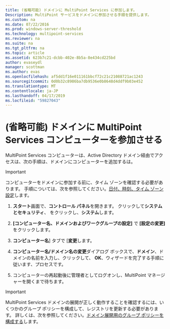 ```yaml
---
title: (省略可能) ドメインに MultiPoint Services に参加します。
Description: MultiPoint サービスをドメインに参加させる手順を提供します。
ms.custom: na
ms.date: 07/22/2016
ms.prod: windows-server-threshold
ms.technology: multipoint-services
ms.reviewer: na
ms.suite: na
ms.tgt_pltfrm: na
ms.topic: article
ms.assetid: 623b7c21-dcbb-402e-8b5a-8e434cd225bd
author: evaseydl
manager: scottman
ms.author: evas
ms.openlocfilehash: af5dd1f16e011161bbcf72c21c21088721ac1243
ms.sourcegitcommit: 0d0b32c8986ba7db9536e0b8648d4ddf9b03e452
ms.translationtype: MT
ms.contentlocale: ja-JP
ms.lasthandoff: 04/17/2019
ms.locfileid: "59827043"
---
```

# <a name="join-the-multipoint-services-computer-to-a-domain-optional"></a>(省略可能) ドメインに MultiPoint Services コンピューターを参加させる
MultiPoint Services コンピューターは、Active Directory ドメイン経由でアクセスは、次の手順は、ドメインにコンピューターを追加するは。  
  
> [!IMPORTANT]  
> コンピューターをドメインに参加する前に、タイム ゾーンを確認する必要があります。 手順については、次を参照してください。[日付、時刻、タイム ゾーン設定](Set-the-date--time--and-time-zone.md)します。  
   
1.  **スタート**画面で、**コントロール パネル**を開きます。 クリックして**システムとセキュリティ**、 をクリックし、**システム**します。  
  
2.  **[コンピューター名、ドメインおよびワークグループの設定]** で **[設定の変更]** をクリックします。  
  
3.  **コンピューター名**] タブで [**変更**します。  
  
4.  **コンピューター名/ドメイン名の変更**ダイアログ ボックスで、**ドメイン**、ドメインの名前を入力し、クリックして、 **OK**、ウィザードを完了する手順に従います、プロセスです。  
  
5.  コンピューターの再起動後に管理者としてログオンし、MultiPoint マネージャーを開くまで待ちます。  
  
> [!IMPORTANT]  
> MultiPoint Services ドメインの展開が正しく動作することを確認するには、いくつかのグループ ポリシーを構成して、レジストリを更新する必要があります。 詳しくは、次を参照してください。[ドメイン展開用のグループ ポリシーを構成する](https://technet.microsoft.com/library/dn265982.aspx)します。  